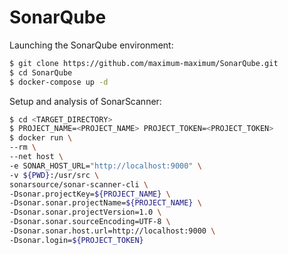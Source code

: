 # SonarQube

Launching the SonarQube environment:

```zsh
$ git clone https://github.com/maximum-maximum/SonarQube.git
$ cd SonarQube
$ docker-compose up -d
```

Setup and analysis of SonarScanner:

```zsh
$ cd <TARGET_DIRECTORY>
$ PROJECT_NAME=<PROJECT_NAME> PROJECT_TOKEN=<PROJECT_TOKEN>
$ docker run \
--rm \
--net host \
-e SONAR_HOST_URL="http://localhost:9000" \
-v ${PWD}:/usr/src \
sonarsource/sonar-scanner-cli \
-Dsonar.projectKey=${PROJECT_NAME} \
-Dsonar.sonar.projectName=${PROJECT_NAME} \
-Dsonar.sonar.projectVersion=1.0 \
-Dsonar.sonar.sourceEncoding=UTF-8 \
-Dsonar.sonar.host.url=http://localhost:9000 \
-Dsonar.login=${PROJECT_TOKEN}
```
